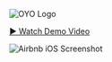 ![OYO Logo](./OYO.gif)


[▶️ Watch Demo Video](https://player.cloudinary.com/embed/?cloud_name=dlb4xmxr0&public_id=OYO_oxsfaq&profile=cld-default)

![Airbnb iOS Screenshot](https://jatinfoujdar32.netlify.app/image/airbnb-ios.png)






